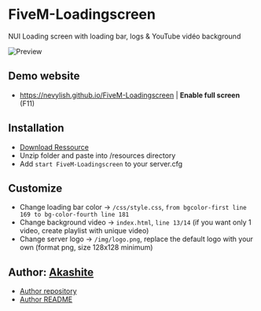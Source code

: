 # FiveM-Loadingscreen

NUI Loading screen with loading bar, logs & YouTube vidéo background

![Preview](https://user-images.githubusercontent.com/36775882/124247527-4355ce80-db22-11eb-8540-26db8f16d37d.png)

## Demo website

- https://nevylish.github.io/FiveM-Loadingscreen | <b>Enable full screen</b> (F11)

## Installation

- [Download Ressource](https://github.com/Nevylish/FiveM-Loadingscreen/releases/download/v1/FiveM-Loadingscreen.zip)
- Unzip folder and paste into /resources directory
- Add `start FiveM-Loadingscreen` to your server.cfg

## Customize

- Change loading bar color -> `/css/style.css`, `from bgcolor-first line 169 to bg-color-fourth line 181`
- Change background video -> `index.html`, `line 13/14` (if you want only 1 video, create playlist with unique video)
- Change server logo -> `/img/logo.png`, replace the default logo with your own (format png, size 128x128 minimum)

## Author: [Akashite](https://github.com/Akashite)

- [Author repository](https://github.com/Akashite/LoadingscreenAk)
- [Author README](https://github.com/Akashite/LoadingscreenAk/blob/master/README.md)

